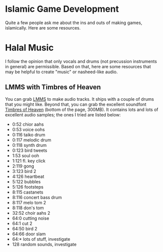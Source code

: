 # Islamic Game Development

Quite a few people ask me about the ins and outs of making games, islamically. Here are some resources.

# Halal Music

I follow the opinion that only vocals and drums (not precussion instruments in general) are permissible. Based on that, here are some resources that may be helpful to create "music" or nasheed-like audio.

## LMMS with Timbres of Heaven

You can grab [LMMS](https://lmms.io) to make audio tracks. It ships with a couple of drums that you might like. Beyond that, you can grab the excellent soundfont [Timbres of Heaven](http://midkar.com/soundfonts/) (bottom of the page, 300MB). It contains lots and lots of excellent audio samples; the ones I tried are listed below:

- 0:52    chior aahs
- 0:53    voice oohs
- 0:116   taiko drum
- 0:117   melodic drum
- 0:118   synth drum
- 0:123   bird tweets 
- 1:53    soul ooh
- 1:121   fl. key click
- 2:119   gong
- 3:123   bird 2
- 4:126   heartbeat
- 5:122   bubbles
- 5:126   footsteps
- 8:115   castanets
- 8:116   concert bass drum
- 8:117   melo tom 2
- 8:118   don's tom
- 32:52   choir aahs 2
- 64:0    cutting noise
- 64:1    cut 2
- 64:50   bird 2
- 64:66   door slam
- 64:*    lots of stuff, investigate
- 128     random sounds, investigate
